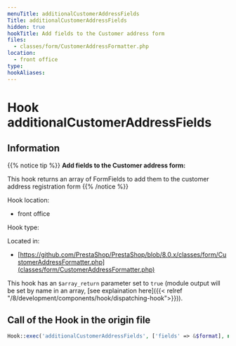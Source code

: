 ```yaml
---
menuTitle: additionalCustomerAddressFields
Title: additionalCustomerAddressFields
hidden: true
hookTitle: Add fields to the Customer address form
files:
  - classes/form/CustomerAddressFormatter.php
location:
  - front office
type: 
hookAliases:
---
```


# Hook additionalCustomerAddressFields

## Information

{{% notice tip %}}
**Add fields to the Customer address form:** 

This hook returns an array of FormFields to add them to the customer address registration form
{{% /notice %}}

Hook location:
  - front office

Hook type: 

Located in: 
  - [https://github.com/PrestaShop/PrestaShop/blob/8.0.x/classes/form/CustomerAddressFormatter.php](classes/form/CustomerAddressFormatter.php)

This hook has an `$array_return` parameter set to `true` (module output will be set by name in an array, [see explaination here]({{< relref "/8/development/components/hook/dispatching-hook">}})).

## Call of the Hook in the origin file

```php
Hook::exec('additionalCustomerAddressFields', ['fields' => &$format], null, true)
```